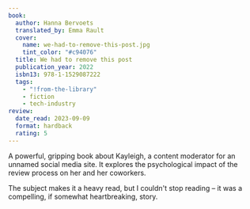 ```yaml
---
book:
  author: Hanna Bervoets
  translated_by: Emma Rault
  cover:
    name: we-had-to-remove-this-post.jpg
    tint_color: "#c94076"
  title: We had to remove this post
  publication_year: 2022
  isbn13: 978-1-1529087222
  tags:
    - "!from-the-library"
    - fiction
    - tech-industry
review:
  date_read: 2023-09-09
  format: hardback
  rating: 5
---
```


A powerful, gripping book about Kayleigh, a content moderator for an unnamed social media site.
It explores the psychological impact of the review process on her and her coworkers.

The subject makes it a heavy read, but I couldn't stop reading – it was a compelling, if somewhat heartbreaking, story.
